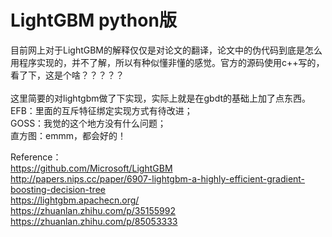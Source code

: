# LightGBM python版
目前网上对于LightGBM的解释仅仅是对论文的翻译，论文中的伪代码到底是怎么用程序实现的，并不了解，所以有种似懂非懂的感觉。官方的源码使用c++写的，看了下，这是个啥？？？？？<br/>
<br/>
这里简要的对lightgbm做了下实现，实际上就是在gbdt的基础上加了点东西。<br/>
EFB：里面的互斥特征绑定实现方式有待改进；<br/>
GOSS：我觉的这个地方没有什么问题；<br/>
直方图：emmm，都会好的！<br/>

Reference：<br/>
https://github.com/Microsoft/LightGBM<br/>
http://papers.nips.cc/paper/6907-lightgbm-a-highly-efficient-gradient-boosting-decision-tree<br/>
https://lightgbm.apachecn.org/<br/>
https://zhuanlan.zhihu.com/p/35155992<br/>
https://zhuanlan.zhihu.com/p/85053333<br/>
